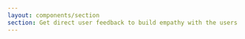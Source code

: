 ```yaml
---
layout: components/section
section: Get direct user feedback to build empathy with the users
---
```


